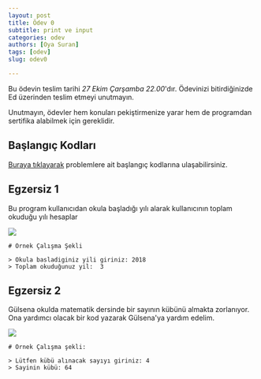 ```yaml
---
layout: post
title: Ödev 0
subtitle: print ve input
categories: odev
authors: [Oya Suran]
tags: [odev]
slug: odev0

---
```


Bu ödevin teslim tarihi *27 Ekim Çarşamba 22.00*'dır. Ödevinizi bitirdiğinizde Ed üzerinden teslim etmeyi unutmayın.

Unutmayın, ödevler hem konuları pekiştirmenize yarar hem de programdan sertifika alabilmek için gereklidir.
 
## Başlangıç Kodları
<!-- todo update -->
[Buraya tıklayarak](https://drive.google.com/file/d/1TAZwE83qnQUioOuL_iGFf3Fy1S2alMN_/view?usp=sharing) problemlere ait başlangıç kodlarına ulaşabilirsiniz.

## Egzersiz 1

Bu program kullanıcıdan okula başladığı yılı alarak kullanıcının toplam okuduğu yılı hesaplar

![](https://image.shutterstock.com/image-vector/calendar-cartoon-vector-illustration-hand-260nw-357444302.jpg)


```
# Örnek Çalışma Şekli

> Okula basladiginiz yili giriniz: 2018
> Toplam okuduğunuz yil:  3

```

## Egzersiz 2

Gülsena okulda matematik dersinde bir sayının kübünü almakta zorlanıyor.  Ona yardımcı olacak bir kod yazarak Gülsena'ya yardım edelim.

![](https://miro.medium.com/max/1400/1*L76A5gL6176UbMgn7q4Ybg.jpeg)

```
# Örnek Çalışma şekli:

> Lütfen kübü alınacak sayıyı giriniz: 4
> Sayinin kübü: 64

```

